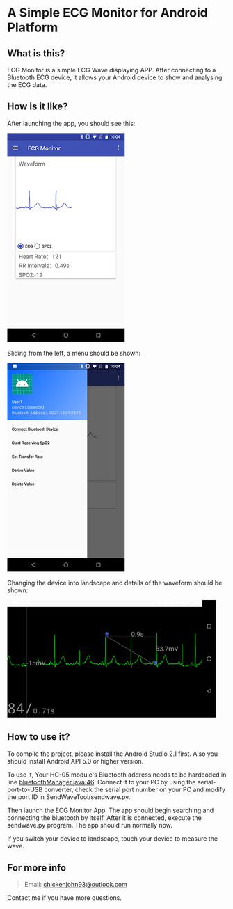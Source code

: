 # A Simple ECG Monitor for Android Platform

## What is this?

ECG Monitor is a simple ECG Wave displaying APP. After connecting to a Bluetooth ECG device, 
it allows your Android device to show and analysing the ECG data. 

## How is it like?

After launching the app, you should see this:

![](./figures/fig1.png)

Sliding from the left, a menu should be shown:

![](./figures/fig2.png)

Changing the device into landscape and details of the waveform should be shown:

![](./figures/fig3.png)

## How to use it?

To compile the project, please install the Android Studio 2.1 first. Also you should install Android API 5.0 or higher version.  

To use it, Your HC-05 module's Bluetooth address needs to be hardcoded in line [bluetoothManager.java:46](https://github.com/chickenjohn/ECG_Monitor_on_Android/blob/768390a93384210c72c818f747d2866f219e2795/app/src/main/java/com/experiment/chickenjohn/materialdemo/bluetoothManager.java#L46). Connect it to your PC by using the serial-port-to-USB converter, check the serial port number on your PC and modify the port ID in SendWaveTool/sendwave.py. 

Then launch the ECG Monitor App. The app should begin searching and connecting the bluetooth by itself. After it is connected, execute the sendwave.py program. The app should run normally now. 

If you switch your device to landscape, touch your device to measure the wave.

## For more info

> Email: [chickenjohn93@outlook.com](mailto:chickenjohn93@outlook.com "email")

Contact me if you have more questions. 